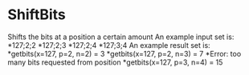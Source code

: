 # ShiftBits
Shifts the bits at a position a certain amount
An example input set is:
*127;2;2
*127;2;3
*127;2;4
*127;3;4
An example result set is:
*getbits(x=127, p=2, n=2) = 3
*getbits(x=127, p=2, n=3) = 7
*Error: too many bits requested from position
*getbits(x=127, p=3, n=4) = 15
